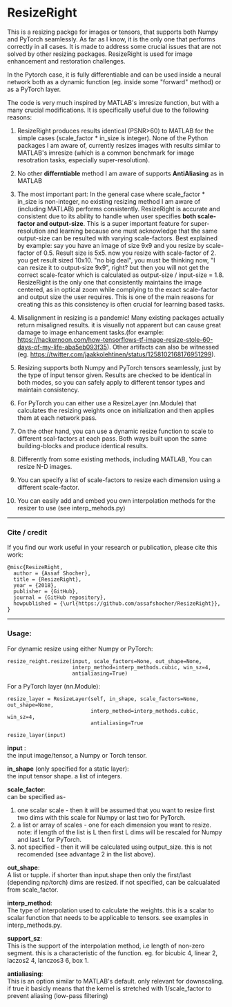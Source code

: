 # ResizeRight
This is a resizing packge for images or tensors, that supports both Numpy and PyTorch seamlessly. As far as I know, it is the only one that performs correctly in all cases. It is made to address some crucial issues that are not solved by other resizing packages. ResizeRight is used for image enhancement and restoration challenges.

In the Pytorch case, it is fully differentiable and can be used inside a neural network both as a dynamic function (eg. inside some "forward" method) or as a PyTorch layer.
 
The code is very much inspired by MATLAB's imresize function, but with a many crucial modifications. It is specifically useful due to the following reasons:

1. ResizeRight produces results identical (PSNR>60) to MATLAB for the simple cases (scale_factor * in_size is integer). None of the Python packages I am aware of, currently resizes images with results similar to MATLAB's imresize (which is a common benchmark for image resotration tasks, especially super-resolution). 

2. No other **differntiable** method I am aware of supports **AntiAliasing** as in MATLAB

3. The most important part: In the general case where scale_factor * in_size is non-integer, no existing resizing method I am aware of (including MATLAB) performs consistently. ResizeRight is accurate and consistent due to its ability to handle when user specifies **both scale-factor and output-size**. This is a super important feature for super-resolution and learning because one must acknowledge that the same output-size can be resulted with varying scale-factors. Best explained by example: say you have an image of size 9x9 and you resize by scale-factor of 0.5. Result size is 5x5. now you resize with scale-factor of 2. you get result sized 10x10. "no big deal", you must be thinking now, "I can resize it to output-size 9x9", right? but then you will not get the correct scale-fcator which is calculated as output-size / input-size = 1.8.
ResizeRight is the only one that consistently maintains the image centered, as in optical zoom while complying to the exact scale-factor and output size the user requires. 
This is one of the main reasons for creating this as this consistency is often crucial for learning based tasks.

4. Misalignment in resizing is a pandemic! Many existing packages actually return misaligned results. it is visually not apparent but can cause great damage to image enhancement tasks.(for example: https://hackernoon.com/how-tensorflows-tf-image-resize-stole-60-days-of-my-life-aba5eb093f35). Other artifacts can also be witnessed (eg. https://twitter.com/jaakkolehtinen/status/1258102168176951299).

5. Resizing supports both Numpy and PyTorch tensors seamlessly, just by the type of input tensor given. Results are checked to be identical in both modes, so you can safely apply to different tensor types and maintain consistency.

6. For PyTorch you can either use a ResizeLayer (nn.Module) that calculates the resizing weights once on initialization and then applies them at each network pass.

7. On the other hand, you can use a dynamic resize function to scale to different scal-factors at each pass. Both ways built upon the same building-blocks and produce identical results.

8. Differently from some existing methods, including MATLAB, You can resize N-D images.

9. You can specify a list of scale-factors to resize each dimension using a different scale-factor.

10. You can easily add and embed you own interpolation methods for the resizer to use (see interp_mehods.py)
--------

### Cite / credit
If you find our work useful in your research or publication, please cite this work:
```
@misc{ResizeRight,
  author = {Assaf Shocher},
  title = {ResizeRight},
  year = {2018},
  publisher = {GitHub},
  journal = {GitHub repository},
  howpublished = {\url{https://github.com/assafshocher/ResizeRight}},
}
```

--------

### Usage:
For dynamic resize using either Numpy or PyTorch:
```
resize_reight.resize(input, scale_factors=None, out_shape=None, 
                     interp_method=interp_methods.cubic, win_sz=4, 
                     antialiasing=True)
```
For a PyTorch layer (nn.Module):
```
resize_layer = ResizeLayer(self, in_shape, scale_factors=None, out_shape=None,
                           interp_method=interp_methods.cubic, win_sz=4,
                           antialiasing=True
                           
resize_layer(input)
```

__input__ :   
the input image/tensor, a Numpy or Torch tensor.

__in_shape__  (only specified for a static layer):   
the input tensor shape. a list of integers.

__scale_factor__:    
can be specified as-  
1. one scalar scale - then it will be assumed that you want to resize first two dims with this scale for Numpy or last two for PyTorch.  
2. a list or array of scales - one for each dimension you want to resize. note: if length of the list is L then first L dims will be rescaled for Numpy and last L for PyTorch.  
3. not specified - then it will be calculated using output_size. this is not recomended (see advantage 2 in the list above).   

__out_shape__:   
A list or tupple. if shorter than input.shape then only the first/last (depending np/torch) dims are resized. if not specified, can be calcualated from scale_factor.

__interp_method__:   
The type of interpolation used to calculate the weights. this is a scalar to scalar function that needs to be applicable to tensors. see examples in interp_methods.py.

__support_sz__:   
This is the support of the interpolation method, i.e length of non-zero segment. this is a characteristic of the function. eg. for bicubic 4, linear 2, laczos2 4, lanczos3 6, box 1.

__antialiasing__:   
This is an option similar to MATLAB's default. only relevant for downscaling. if true it basicly means that the kernel is stretched with 1/scale_factor to prevent aliasing (low-pass filtering)

